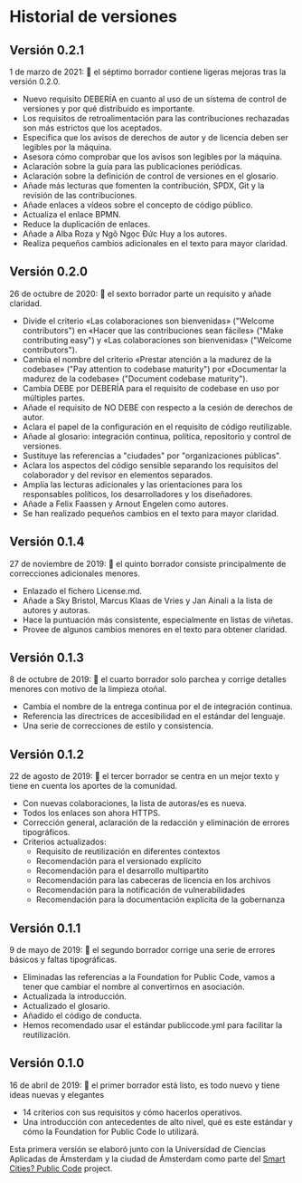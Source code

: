 # Historial de versiones

## Versión 0.2.1

1 de marzo de 2021: 🧽 el séptimo borrador contiene ligeras mejoras tras la versión 0.2.0.

* Nuevo requisito DEBERÍA en cuanto al uso de un sistema de control de versiones y por qué distribuido es importante.
* Los requisitos de retroalimentación para las contribuciones rechazadas son más estrictos que los aceptados.
* Especifica que los avisos de derechos de autor y de licencia deben ser legibles por la máquina.
* Asesora cómo comprobar que los avisos son legibles por la máquina.
* Aclaración sobre la guía para las publicaciones periódicas.
* Aclaración sobre la definición de control de versiones en el glosario.
* Añade más lecturas que fomenten la contribución, SPDX, Git y la revisión de las contribuciones.
* Añade enlaces a vídeos sobre el concepto de código público.
* Actualiza el enlace BPMN.
* Reduce la duplicación de enlaces.
* Añade a Alba Roza y Ngô Ngọc Đức Huy a los autores.
* Realiza pequeños cambios adicionales en el texto para mayor claridad.

## Versión 0.2.0

26 de octubre de 2020: 🎊 el sexto borrador parte un requisito y añade claridad.

* Divide el criterio «Las colaboraciones son bienvenidas» ("Welcome contributors") en «Hacer que las contribuciones sean fáciles» ("Make contributing easy") y «Las colaboraciones son bienvenidas» ("Welcome contributors").
* Cambia el nombre del criterio «Prestar atención a la madurez de la codebase» ("Pay attention to codebase maturity") por «Documentar la madurez de la codebase» ("Document codebase maturity").
* Cambia DEBE por DEBERÍA para el requisito de codebase en uso por múltiples partes.
* Añade el requisito de NO DEBE con respecto a la cesión de derechos de autor.
* Aclara el papel de la configuración en el requisito de código reutilizable.
* Añade al glosario: integración continua, política, repositorio y control de versiones.
* Sustituye las referencias a "ciudades" por "organizaciones públicas".
* Aclara los aspectos del código sensible separando los requisitos del colaborador y del revisor en elementos separados.
* Amplía las lecturas adicionales y las orientaciones para los responsables políticos, los desarrolladores y los diseñadores.
* Añade a Felix Faassen y Arnout Engelen como autores.
* Se han realizado pequeños cambios en el texto para mayor claridad.

## Versión 0.1.4

27 de noviembre de 2019: 🧹 el quinto borrador consiste principalmente de correcciones adicionales menores.

* Enlazado el fichero License.md.
* Añade a Sky Bristol, Marcus Klaas de Vries y Jan Ainali a la lista de autores y autoras.
* Hace la puntuación más consistente, especialmente en listas de viñetas.
* Provee de algunos cambios menores en el texto para obtener claridad.

## Versión 0.1.3

8 de octubre de 2019: 🍂 el cuarto borrador solo parchea y corrige detalles menores con motivo de la limpieza otoñal.

* Cambia el nombre de la entrega continua por el de integración continua.
* Referencia las directrices de accesibilidad en el estándar del lenguaje.
* Una serie de correcciones de estilo y consistencia.

## Versión 0.1.2

22 de agosto de 2019: 🌠 el tercer borrador se centra en un mejor texto y tiene en cuenta los aportes de la comunidad.

* Con nuevas colaboraciones, la lista de autoras/es es nueva.
* Todos los enlaces son ahora HTTPS.
* Corrección general, aclaración de la redacción y eliminación de errores tipográficos.
* Criterios actualizados:
  * Requisito de reutilización en diferentes contextos
  * Recomendación para el versionado explícito
  * Recomendación para el desarrollo multipartito
  * Recomendación para las cabeceras de licencia en los archivos
  * Recomendación para la notificación de vulnerabilidades
  * Recomendación para la documentación explícita de la gobernanza

## Versión 0.1.1

9 de mayo de 2019: 🤔 el segundo borrador corrige una serie de errores básicos y faltas tipográficas.

* Eliminadas las referencias a la Foundation for Public Code, vamos a tener que cambiar el nombre al convertirnos en asociación.
* Actualizada la introducción.
* Actualizado el glosario.
* Añadido el código de conducta.
* Hemos recomendado usar el estándar publiccode.yml para facilitar la reutilización.

## Versión 0.1.0

16 de abril de 2019: 🎉 el primer borrador está listo, es todo nuevo y tiene ideas nuevas y elegantes

* 14 criterios con sus requisitos y cómo hacerlos operativos.
* Una introducción con antecedentes de alto nivel, qué es este estándar y cómo la Foundation for Public Code lo utilizará.

Esta primera versión se elaboró junto con la Universidad de Ciencias Aplicadas de Ámsterdam y la ciudad de Ámsterdam como parte del [Smart Cities? Public Code](https://smartcities.publiccode.net/) project.

